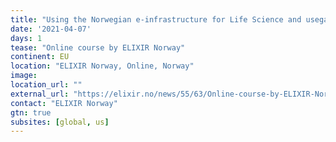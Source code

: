 ```yaml
---
title: "Using the Norwegian e-infrastructure for Life Science and usegalaxy.no"
date: '2021-04-07'
days: 1
tease: "Online course by ELIXIR Norway"
continent: EU
location: "ELIXIR Norway, Online, Norway"
image: 
location_url: ""
external_url: "https://elixir.no/news/55/63/Online-course-by-ELIXIR-Norway-Using-the-Norwegian-e-infrastructure-for-Life-Science-and-usegalaxy.no"
contact: "ELIXIR Norway"
gtn: true
subsites: [global, us]
---
```

